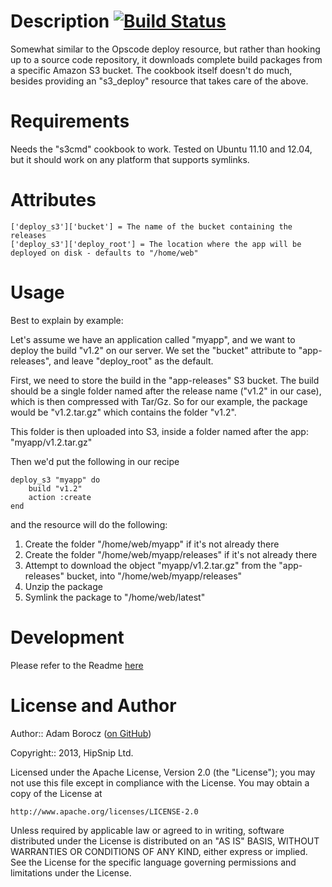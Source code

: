 Description [![Build Status](https://travis-ci.org/hipsnip-cookbooks/deploy_s3.png)](https://travis-ci.org/hipsnip-cookbooks/deploy_s3)
===========
Somewhat similar to the Opscode deploy resource, but rather than hooking up to a source code repository, it downloads complete build packages from a specific Amazon S3 bucket.
The cookbook itself doesn't do much, besides providing an "s3_deploy" resource that takes care of the above.


Requirements
============
Needs the "s3cmd" cookbook to work. Tested on Ubuntu 11.10 and 12.04, but it should work on any platform that supports symlinks.


Attributes
==========

    ['deploy_s3']['bucket'] = The name of the bucket containing the releases
    ['deploy_s3']['deploy_root'] = The location where the app will be deployed on disk - defaults to "/home/web"


Usage
=====

Best to explain by example:

Let's assume we have an application called "myapp", and we want to deploy the build "v1.2" on our server.
We set the "bucket" attribute to "app-releases", and leave "deploy_root" as the default.

First, we need to store the build in the "app-releases" S3 bucket. The build should be a single folder named after the release name ("v1.2" in our case), which is then compressed with Tar/Gz. So for our example, the package would be "v1.2.tar.gz" which contains the folder "v1.2".

This folder is then uploaded into S3, inside a folder named after the app: "myapp/v1.2.tar.gz"

Then we'd put the following in our recipe

	deploy_s3 "myapp" do
		build "v1.2"
		action :create
	end

and the resource will do the following:

1. Create the folder "/home/web/myapp" if it's not already there
2. Create the folder "/home/web/myapp/releases" if it's not already there
3. Attempt to download the object "myapp/v1.2.tar.gz" from the "app-releases" bucket, into "/home/web/myapp/releases"
4. Unzip the package
5. Symlink the package to "/home/web/latest"


Development
===========
Please refer to the Readme [here](https://github.com/hipsnip-cookbooks/cookbook-development/blob/master/README.md)


License and Author
==================

Author:: Adam Borocz ([on GitHub](https://github.com/motns))

Copyright:: 2013, HipSnip Ltd.

Licensed under the Apache License, Version 2.0 (the "License");
you may not use this file except in compliance with the License.
You may obtain a copy of the License at

    http://www.apache.org/licenses/LICENSE-2.0

Unless required by applicable law or agreed to in writing, software
distributed under the License is distributed on an "AS IS" BASIS,
WITHOUT WARRANTIES OR CONDITIONS OF ANY KIND, either express or implied.
See the License for the specific language governing permissions and
limitations under the License.
